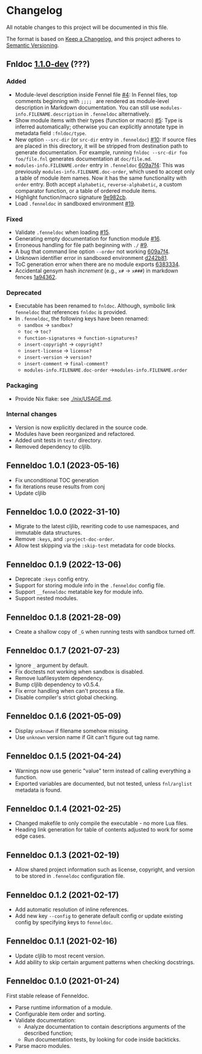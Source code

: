# Changelog

All notable changes to this project will be documented in this file.

The format is based on [Keep a Changelog][1],
and this project adheres to [Semantic Versioning][2].

[1]: https://keepachangelog.com/en/1.1.0/
[2]: https://semver.org/spec/v2.0.0.html

## Fnldoc [1.1.0-dev] (???)

### Added

- Module-level description inside Fennel file [#4]:
  In Fennel files, top comments beginning with `;;;; ` are rendered as
  module-level description in Markdown documentation. You can still use
  `modules-info.FILENAME.description` in `.fenneldoc` alternatively.
- Show module items with their types (function or macro) [#5]:
  Type is inferred automatically; otherwise you can explicitly annotate
  type in metadata field `:fnldoc/type`.
- New option `--src-dir` (or `src-dir` entry in `.fenneldoc`) [#10]:
  If source files are placed in this directory, it will be stripped
  from destination path to generate documentation. For example, running
  `fnldoc --src-dir foo foo/file.fnl` generates documentation at
  `doc/file.md`.
- `modules-info.FILENAME.order` entry in `.fenneldoc` [609a7f4]:
  This was previously `modules-info.FILENAME.doc-order`, which used to
  accept only a table of module item names. Now it has the same
  functionality with `order` entry. Both accept `alphabetic`,
  `reverse-alphabetic`, a custom comparator function, or a table of
  ordered module items.
- Highlight function/macro signature [9e982cb].
- Load `.fenneldoc` in sandboxed environment [#19].
 
[#4]: https://todo.sr.ht/~m15a/fnldoc/4
[#5]: https://todo.sr.ht/~m15a/fnldoc/5
[#10]: https://todo.sr.ht/~m15a/fnldoc/10
[#19]: https://todo.sr.ht/~m15a/fnldoc/19
[609a7f4]: https://git.sr.ht/~m15a/fnldoc/commit/609a7f4
[9e982cb]: https://git.sr.ht/~m15a/fnldoc/commit/9e982cb

### Fixed

- Validate `.fenneldoc` when loading [#15].
- Generating empty documentation for function module [#16].
- Erroneous handling for file path beginning with `./` [#9].
- A bug that command line option `--order` not working [609a7f4].
- Unknown identifier error in sandboxed environment [d242b81].
- ToC generation error when there are no module exports [6383334].
- Accidental gensym hash *increment* (e.g., `x#` -> `x###`) in markdown
  fences [1a94362].

[#9]: https://todo.sr.ht/~m15a/fnldoc/9
[#15]: https://todo.sr.ht/~m15a/fnldoc/15
[#16]: https://todo.sr.ht/~m15a/fnldoc/16
[d242b81]: https://git.sr.ht/~m15a/fnldoc/commit/d242b81
[6383334]: https://git.sr.ht/~m15a/fnldoc/commit/6383334
[1a94362]: https://git.sr.ht/~m15a/fnldoc/commit/1a94362

### Deprecated

- Executable has been renamed to `fnldoc`. Although, symbolic link
  `fenneldoc` that references `fnldoc` is provided.
- In `.fenneldoc`, the following keys have been renamed:
  - `sandbox` -> `sandbox?`
  - `toc` -> `toc?`
  - `function-signatures` -> `function-signatures?`
  - `insert-copyright` -> `copyright?`
  - `insert-license` -> `license?`
  - `insert-version` -> `version?`
  - `insert-comment` -> `final-comment?`
  - `modules-info.FILENAME.doc-order` ->`modules-info.FILENAME.order`

### Packaging

- Provide Nix flake: see [./nix/USAGE.md](./nix/USAGE.md).

### Internal changes

- Version is now explicitly declared in the source code.
- Modules have been reorganized and refactored.
- Added unit tests in `test/` directory.
- Removed dependency to cljlib.

## Fenneldoc 1.0.1 (2023-05-16)

- Fix unconditional TOC generation
- fix iterations reuse results from conj
- Update cljlib

## Fenneldoc 1.0.0 (2022-31-10)

- Migrate to the latest cljlib, rewriting code to use namespaces, and immutable data structures.
- Remove `:keys`, and `:project-doc-order`.
- Allow test skipping via the `:skip-test` metadata for code blocks.

## Fenneldoc 0.1.9 (2022-13-06)

- Deprecate `:keys` config entry.
- Support for storing module info in the `.fenneldoc` config file.
- Support `__fenneldoc` metatable key for module info.
- Support nested modules.

## Fenneldoc 0.1.8 (2021-28-09)

- Create a shallow copy of `_G` when running tests with sandbox turned off.

## Fenneldoc 0.1.7 (2021-07-23)

- Ignore `_` argument by default.
- Fix doctests not working when sandbox is disabled.
- Remove luafilesystem dependency.
- Bump cljlib dependency to v0.5.4.
- Fix error handling when can't process a file.
- Disable compiler's strict global checking.

## Fenneldoc 0.1.6 (2021-05-09)

- Display `unknown` if filename somehow missing.
- Use `unknown` version name if Git can't figure out tag name.

## Fenneldoc 0.1.5 (2021-04-24)

- Warnings now use generic "value" term instead of calling everything a function.
- Exported variables are documented, but not tested, unless `fnl/arglist` metadata is found.

## Fenneldoc 0.1.4 (2021-02-25)

- Changed makefile to only compile the executable - no more Lua files.
- Heading link generation for table of contents adjusted to work for some edge cases.

## Fenneldoc 0.1.3 (2021-02-19)

- Allow shared project information such as license, copyright, and version to be stored in `.fenneldoc` configuration file.

## Fenneldoc 0.1.2 (2021-02-17)

- Add automatic resolution of inline references.
- Add new key `--config` to generate default config or update existing config by specifying keys to `fenneldoc`.

## Fenneldoc 0.1.1 (2021-02-16)

- Update cljlib to most recent version.
- Add ability to skip certain argument patterns when checking docstrings.

## Fenneldoc 0.1.0 (2021-01-24)

First stable release of Fenneldoc.

- Parse runtime information of a module.
- Configurable item order and sorting.
- Validate documentation:
  - Analyze documentation to contain descriptions arguments of the described function;
  - Run documentation tests, by looking for code inside backticks.
- Parse macro modules.

[1.1.0-dev]: <https://git.sr.ht/~m15a/fnldoc/refs/HEAD>

<!-- vim: set tw=72 spell: -->
